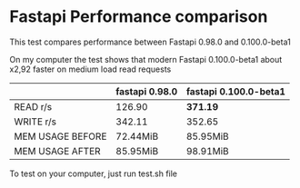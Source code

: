 # Fastapi Performance comparison

This test compares performance between Fastapi 0.98.0 and 0.100.0-beta1

On my computer the test shows that modern Fastapi 0.100.0-beta1 about x2,92 faster on medium load read requests

|                |fastapi 0.98.0 |fastapi 0.100.0-beta1|
| ---------------| --------------|---------------------|
|READ r/s        |126.90         |**371.19**           |
|WRITE r/s       |342.11         |352.65               |
|MEM USAGE BEFORE|72.44MiB       |85.95MiB             |
|MEM USAGE AFTER |85.95MiB       |98.91MiB             |


To test on your computer, just run test.sh file